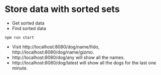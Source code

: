 # Store data with sorted sets

- Get sorted data
- Find sorted data

```
npm run start
```

- Visit http://localhost:8080/dog/name/fido, http://localhost:8080/dog/name/gizmo.
- http://localhost:8080/dog/any will show all the names.
- http://localhost:8080/dog/latest will show all the dogs for the last one minute.